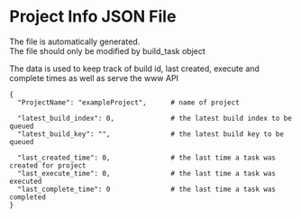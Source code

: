# Project Info JSON File

The file is automatically generated.  
The file should only be modified by build_task object 

The data is used to keep track of build id, last created, execute and complete times
as well as serve the www API

```
{
  "ProjectName": "exampleProject",      # name of project

  "latest_build_index": 0,              # the latest build index to be queued 
  "latest_build_key": "",               # the latest build key to be queued 

  "last_created_time": 0,               # the last time a task was created for project
  "last_execute_time": 0,               # the last time a task was executed
  "last_complete_time": 0               # the last time a task was completed
}
```
